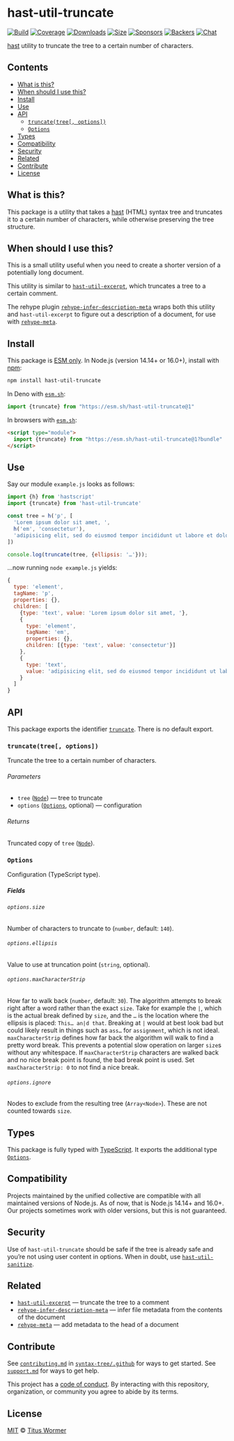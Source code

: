 # hast-util-truncate

[![Build][build-badge]][build]
[![Coverage][coverage-badge]][coverage]
[![Downloads][downloads-badge]][downloads]
[![Size][size-badge]][size]
[![Sponsors][sponsors-badge]][collective]
[![Backers][backers-badge]][collective]
[![Chat][chat-badge]][chat]

[hast][] utility to truncate the tree to a certain number of characters.

## Contents

*   [What is this?](#what-is-this)
*   [When should I use this?](#when-should-i-use-this)
*   [Install](#install)
*   [Use](#use)
*   [API](#api)
    *   [`truncate(tree[, options])`](#truncatetree-options)
    *   [`Options`](#options)
*   [Types](#types)
*   [Compatibility](#compatibility)
*   [Security](#security)
*   [Related](#related)
*   [Contribute](#contribute)
*   [License](#license)

## What is this?

This package is a utility that takes a [hast][] (HTML) syntax tree and truncates
it to a certain number of characters, while otherwise preserving the tree
structure.

## When should I use this?

This is a small utility useful when you need to create a shorter version of a
potentially long document.

This utility is similar to [`hast-util-excerpt`][hast-util-excerpt], which
truncates a tree to a certain comment.

The rehype plugin
[`rehype-infer-description-meta`][rehype-infer-description-meta]
wraps both this utility and `hast-util-excerpt` to figure out a description of a
document, for use with [`rehype-meta`][rehype-meta].

## Install

This package is [ESM only][esm].
In Node.js (version 14.14+ or 16.0+), install with [npm][]:

```sh
npm install hast-util-truncate
```

In Deno with [`esm.sh`][esmsh]:

```js
import {truncate} from "https://esm.sh/hast-util-truncate@1"
```

In browsers with [`esm.sh`][esmsh]:

```html
<script type="module">
  import {truncate} from "https://esm.sh/hast-util-truncate@1?bundle"
</script>
```

## Use

Say our module `example.js` looks as follows:

```js
import {h} from 'hastscript'
import {truncate} from 'hast-util-truncate'

const tree = h('p', [
  'Lorem ipsum dolor sit amet, ',
  h('em', 'consectetur'),
  'adipisicing elit, sed do eiusmod tempor incididunt ut labore et dolore magna aliqua. Ut enim ad minim veniam, quis nostrud'
])

console.log(truncate(tree, {ellipsis: '…'}));
```

…now running `node example.js` yields:

```js
{
  type: 'element',
  tagName: 'p',
  properties: {},
  children: [
    {type: 'text', value: 'Lorem ipsum dolor sit amet, '},
    {
      type: 'element',
      tagName: 'em',
      properties: {},
      children: [{type: 'text', value: 'consectetur'}]
    },
    {
      type: 'text',
      value: 'adipisicing elit, sed do eiusmod tempor incididunt ut labore et dolore magna aliqua. Ut enim ad minim…'
    }
  ]
}
```

## API

This package exports the identifier [`truncate`][truncate].
There is no default export.

### `truncate(tree[, options])`

Truncate the tree to a certain number of characters.

###### Parameters

*   `tree` ([`Node`][node])
    — tree to truncate
*   `options` ([`Options`][options], optional)
    — configuration

###### Returns

Truncated copy of `tree` ([`Node`][node]).

### `Options`

Configuration (TypeScript type).

##### Fields

###### `options.size`

Number of characters to truncate to (`number`, default: `140`).

###### `options.ellipsis`

Value to use at truncation point (`string`, optional).

###### `options.maxCharacterStrip`

How far to walk back (`number`, default: `30`).
The algorithm attempts to break right after a word rather than the exact `size`.
Take for example the `|`, which is the actual break defined by `size`, and the
`…` is the location where the ellipsis is placed: `This… an|d that`.
Breaking at `|` would at best look bad but could likely result in things such as
`ass…` for `assignment`, which is not ideal.
`maxCharacterStrip` defines how far back the algorithm will walk to find a
pretty word break.
This prevents a potential slow operation on larger `size`s without any
whitespace.
If `maxCharacterStrip` characters are walked back and no nice break point is
found, the bad break point is used.
Set `maxCharacterStrip: 0` to not find a nice break.

###### `options.ignore`

Nodes to exclude from the resulting tree (`Array<Node>`).
These are not counted towards `size`.

## Types

This package is fully typed with [TypeScript][].
It exports the additional type [`Options`][options].

## Compatibility

Projects maintained by the unified collective are compatible with all maintained
versions of Node.js.
As of now, that is Node.js 14.14+ and 16.0+.
Our projects sometimes work with older versions, but this is not guaranteed.

## Security

Use of `hast-util-truncate` should be safe if the tree is already safe and
you’re not using user content in options.
When in doubt, use [`hast-util-sanitize`][hast-util-sanitize].

## Related

*   [`hast-util-excerpt`][hast-util-excerpt]
    — truncate the tree to a comment
*   [`rehype-infer-description-meta`][rehype-infer-description-meta]
    — infer file metadata from the contents of the document
*   [`rehype-meta`][rehype-meta]
    — add metadata to the head of a document

## Contribute

See [`contributing.md`][contributing] in [`syntax-tree/.github`][health] for
ways to get started.
See [`support.md`][support] for ways to get help.

This project has a [code of conduct][coc].
By interacting with this repository, organization, or community you agree to
abide by its terms.

## License

[MIT][license] © [Titus Wormer][author]

<!-- Definitions -->

[build-badge]: https://github.com/syntax-tree/hast-util-truncate/workflows/main/badge.svg

[build]: https://github.com/syntax-tree/hast-util-truncate/actions

[coverage-badge]: https://img.shields.io/codecov/c/github/syntax-tree/hast-util-truncate.svg

[coverage]: https://codecov.io/github/syntax-tree/hast-util-truncate

[downloads-badge]: https://img.shields.io/npm/dm/hast-util-truncate.svg

[downloads]: https://www.npmjs.com/package/hast-util-truncate

[size-badge]: https://img.shields.io/bundlephobia/minzip/hast-util-truncate.svg

[size]: https://bundlephobia.com/result?p=hast-util-truncate

[sponsors-badge]: https://opencollective.com/unified/sponsors/badge.svg

[backers-badge]: https://opencollective.com/unified/backers/badge.svg

[collective]: https://opencollective.com/unified

[chat-badge]: https://img.shields.io/badge/chat-discussions-success.svg

[chat]: https://github.com/syntax-tree/unist/discussions

[npm]: https://docs.npmjs.com/cli/install

[esm]: https://gist.github.com/sindresorhus/a39789f98801d908bbc7ff3ecc99d99c

[esmsh]: https://esm.sh

[typescript]: https://www.typescriptlang.org

[license]: license

[author]: https://wooorm.com

[health]: https://github.com/syntax-tree/.github

[contributing]: https://github.com/syntax-tree/.github/blob/main/contributing.md

[support]: https://github.com/syntax-tree/.github/blob/main/support.md

[coc]: https://github.com/syntax-tree/.github/blob/main/code-of-conduct.md

[hast]: https://github.com/syntax-tree/hast

[node]: https://github.com/syntax-tree/hast#nodes

[hast-util-sanitize]: https://github.com/syntax-tree/hast-util-sanitize

[hast-util-excerpt]: https://github.com/syntax-tree/hast-util-excerpt

[rehype-infer-description-meta]: https://github.com/rehypejs/rehype-infer-description-meta

[rehype-meta]: https://github.com/rehypejs/rehype-meta

[truncate]: #truncatetree-options

[options]: #options
